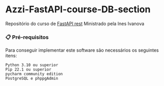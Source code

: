 # Azzi-FastAPI-course-DB-section

Repositório do curso de [FastAPI rest](https://www.udemy.com/course/fastapi-rest/)  Ministrado pela Ines Ivanova


### 📋 Pré-requisitos

Para conseguir implementar este software são necessários os seguintes itens:

```
Python 3.10 ou superior
Pip 22.1 ou superior
pycharm community edition
PostgreSQL e phppgAdmin
```

